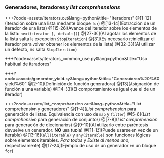 ### Generadores, iteradores y _list comprehensions_

+++?code=assets/iterators.out&lang=python&title="Iteradores"
@[1-12](Iteración sobre una lista mediante bloque `for`)
@[13-14](Extracción de un iterador de una lista)
@[15-26](Avance del iterador sobre los elementos de la lista: `next(iterator [, default])`)
@[27-30](Al agotar los elementos de la lista salta la excepción `StopIteration`)
@[31](Es necesario reinicilizar el iterador para volver obtener los elementos de la lista)
@[32-38](Al utilizar un defecto, no salta `StopIteration`)

+++?code=assets/iterators_common_use.py&lang=python&title="Uso habitual de iteradores"

+++?code=assets/generator_yield.py&lang=python&title="Generadores%20%60yield%60"
@[2-10](Definición de función generadora)
@[13](Asignación de función a una variable)
@[14-33](El comportamiento es igual que el de un iterador)

+++?code=assets/list_comprehension.out&lang=python&title="List comprehension y generadores"
@[1-4](_List comprehension_ para generación de listas. Equivalencia con uso de `map` y `filter`)
@[5-6](_List comprehension_ para generación de conjuntos)
@[7-8](_List comprehension_ para generación de diccionarios)
@[9-10](Al utilizarlo entre paréntesis devuelve un generador, **NO** una tupla)
@[11-12](Puede usarse en vez de un iterable)
@[13-16](`all(iterable)` y `any(iterable)` son funciones lógicas sobre elementos iterables. _Para todos_ y _Existe al menos uno_, respectivamente)
@[17-24](Ejemplo de uso de un generador en un bloque `for`)
